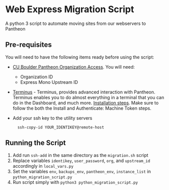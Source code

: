 # Web Express Migration Script

A python 3 script to automate moving sites from our webservers to Pantheon

## Pre-requisites

You will need to have the following items ready before using the script:

- [CU Boulder Pantheon Organization Access](https://dashboard.pantheon.io/login). You will need:
  - Organization ID
  - Express Mono Upstream ID

- [Terminus](https://pantheon.io/docs/terminus/) - Terminus, provides advanced interaction with Pantheon. Terminus enables you to do almost everything in a terminal that you can do in the Dashboard, and much more. [Installation steps](https://pantheon.io/docs/terminus/install/). Make sure to follow the both the Install and Authenticate: Machine Token steps.

- Add your ssh key to the utility servers
  ```
    ssh-copy-id YOUR_IDENTIKEY@remote-host
  ```

## Running the Script

1. Add run `ssh-add` in the same directory as the `migration.sh` script
2. Replace variables `identikey`, `user_password`, `org`, and `upstream_id` accordingly in `local_vars.py`
3. Set the variables `env`, `backups_env`, `pantheon_env`, `instance_list` in `python_migration_script.py`
4. Run script simply with `python3 python_migration_script.py`
